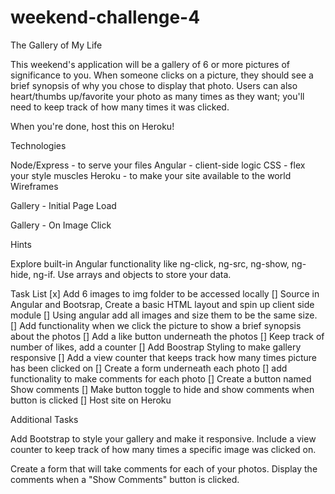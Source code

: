 # weekend-challenge-4
The Gallery of My Life

This weekend's application will be a gallery of 6 or more pictures of significance to you. When someone clicks on a picture, they should see a brief synopsis of why you chose to display that photo. Users can also heart/thumbs up/favorite your photo as many times as they want; you'll need to keep track of how many times it was clicked.

When you're done, host this on Heroku!

Technologies

Node/Express - to serve your files
Angular - client-side logic
CSS - flex your style muscles
Heroku - to make your site available to the world
Wireframes

Gallery - Initial Page Load

Gallery - On Image Click

Hints

Explore built-in Angular functionality like ng-click, ng-src, ng-show, ng-hide, ng-if.
Use arrays and objects to store your data.

Task List
[x] Add 6 images to img folder to be accessed locally
[] Source in Angular and Bootsrap, Create a basic HTML layout and spin up client side module
[] Using angular add all images and size them to be the same size.
[] Add functionality when we click the picture to show a brief synopsis about the photos
[] Add a like button underneath the photos
[] Keep track of number of likes, add a counter
[] Add Boostrap Styling to make gallery responsive
[] Add a view counter that keeps track how many times picture has been clicked on
[] Create a form underneath each photo
[] add functionality to make comments for each photo
[] Create a button named Show comments
[] Make button toggle to hide and show comments when button is clicked
[] Host site on Heroku

Additional Tasks

Add Bootstrap to style your gallery and make it responsive. Include a view counter to keep track of how many times a specific image was clicked on.

Create a form that will take comments for each of your photos. Display the comments when a "Show Comments" button is clicked.
